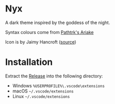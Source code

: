 # Nyx

A dark theme inspired by the goddess of the night.

Syntax colours come from [Pathtrk's Ariake](https://github.com/pathtrk/ariake-dark-syntax)

Icon is by Jaimy Hancroft ([source](https://www.flickr.com/photos/46058484@N06/5456226066))

# Installation

Extract the [Release](https://github.com/iambenzo/vscode-theme-nyx/releases) into the following directory:

* Windows `%USERPROFILE%\.vscode\extensions`
* macOS `~/.vscode/extensions`
* Linux `~/.vscode/extensions`
